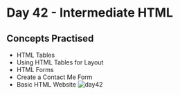  # Day 42 - Intermediate HTML
## Concepts Practised
- HTML Tables
- Using HTML Tables for Layout
- HTML Forms
- Create a Contact Me Form
- Basic HTML Website
![day42](https://user-images.githubusercontent.com/117528133/209466245-a3e3f117-8cca-4683-98c6-feecfb304319.jpg)
 
